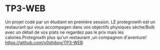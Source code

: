 # TP3-WEB
Un projet codé par un étudiant en première session.
LE protegrowth est un restaurant qui vous accompagen dans vos objectifs physiques sèche/Bulk avec un détail de vos plats ne regardez pas le prix mais les calories.Protegroxth plus qu'un restaurant ,un compagnon d'aventure!
https://github.com/y0shiboy/TP3-WEB

